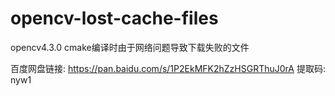 # opencv-lost-cache-files
opencv4.3.0 cmake编译时由于网络问题导致下载失败的文件

百度网盘链接: 
  https://pan.baidu.com/s/1P2EkMFK2hZzHSGRThuJ0rA 提取码: nyw1 
